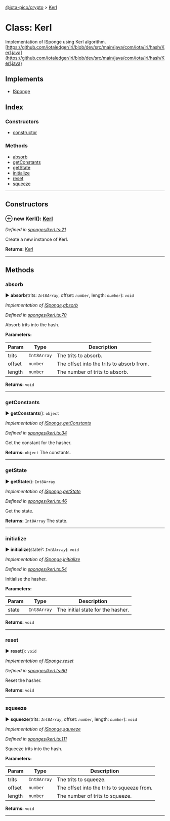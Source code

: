 [@iota-pico/crypto](../README.md) > [Kerl](../classes/kerl.md)



# Class: Kerl


Implementation of ISponge using Kerl algorithm. [https://github.com/iotaledger/iri/blob/dev/src/main/java/com/iota/iri/hash/Kerl.java](https://github.com/iotaledger/iri/blob/dev/src/main/java/com/iota/iri/hash/Kerl.java)

## Implements

* [ISponge](../interfaces/isponge.md)

## Index

### Constructors

* [constructor](kerl.md#constructor)


### Methods

* [absorb](kerl.md#absorb)
* [getConstants](kerl.md#getconstants)
* [getState](kerl.md#getstate)
* [initialize](kerl.md#initialize)
* [reset](kerl.md#reset)
* [squeeze](kerl.md#squeeze)



---
## Constructors
<a id="constructor"></a>


### ⊕ **new Kerl**(): [Kerl](kerl.md)


*Defined in [sponges/kerl.ts:21](https://github.com/iotaeco/iota-pico-crypto/blob/6b875ed/src/sponges/kerl.ts#L21)*



Create a new instance of Kerl.




**Returns:** [Kerl](kerl.md)

---


## Methods
<a id="absorb"></a>

###  absorb

► **absorb**(trits: *`Int8Array`*, offset: *`number`*, length: *`number`*): `void`



*Implementation of [ISponge](../interfaces/isponge.md).[absorb](../interfaces/isponge.md#absorb)*

*Defined in [sponges/kerl.ts:70](https://github.com/iotaeco/iota-pico-crypto/blob/6b875ed/src/sponges/kerl.ts#L70)*



Absorb trits into the hash.


**Parameters:**

| Param | Type | Description |
| ------ | ------ | ------ |
| trits | `Int8Array`   |  The trits to absorb. |
| offset | `number`   |  The offset into the trits to absorb from. |
| length | `number`   |  The number of trits to absorb. |





**Returns:** `void`





___

<a id="getconstants"></a>

###  getConstants

► **getConstants**(): `object`



*Implementation of [ISponge](../interfaces/isponge.md).[getConstants](../interfaces/isponge.md#getconstants)*

*Defined in [sponges/kerl.ts:34](https://github.com/iotaeco/iota-pico-crypto/blob/6b875ed/src/sponges/kerl.ts#L34)*



Get the constant for the hasher.




**Returns:** `object`
The constants.






___

<a id="getstate"></a>

###  getState

► **getState**(): `Int8Array`



*Implementation of [ISponge](../interfaces/isponge.md).[getState](../interfaces/isponge.md#getstate)*

*Defined in [sponges/kerl.ts:46](https://github.com/iotaeco/iota-pico-crypto/blob/6b875ed/src/sponges/kerl.ts#L46)*



Get the state.




**Returns:** `Int8Array`
The state.






___

<a id="initialize"></a>

###  initialize

► **initialize**(state?: *`Int8Array`*): `void`



*Implementation of [ISponge](../interfaces/isponge.md).[initialize](../interfaces/isponge.md#initialize)*

*Defined in [sponges/kerl.ts:54](https://github.com/iotaeco/iota-pico-crypto/blob/6b875ed/src/sponges/kerl.ts#L54)*



Initialise the hasher.


**Parameters:**

| Param | Type | Description |
| ------ | ------ | ------ |
| state | `Int8Array`   |  The initial state for the hasher. |





**Returns:** `void`





___

<a id="reset"></a>

###  reset

► **reset**(): `void`



*Implementation of [ISponge](../interfaces/isponge.md).[reset](../interfaces/isponge.md#reset)*

*Defined in [sponges/kerl.ts:60](https://github.com/iotaeco/iota-pico-crypto/blob/6b875ed/src/sponges/kerl.ts#L60)*



Reset the hasher.




**Returns:** `void`





___

<a id="squeeze"></a>

###  squeeze

► **squeeze**(trits: *`Int8Array`*, offset: *`number`*, length: *`number`*): `void`



*Implementation of [ISponge](../interfaces/isponge.md).[squeeze](../interfaces/isponge.md#squeeze)*

*Defined in [sponges/kerl.ts:111](https://github.com/iotaeco/iota-pico-crypto/blob/6b875ed/src/sponges/kerl.ts#L111)*



Squeeze trits into the hash.


**Parameters:**

| Param | Type | Description |
| ------ | ------ | ------ |
| trits | `Int8Array`   |  The trits to squeeze. |
| offset | `number`   |  The offset into the trits to squeeze from. |
| length | `number`   |  The number of trits to squeeze. |





**Returns:** `void`





___


